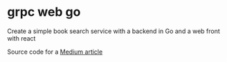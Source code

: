 # grpc web go

Create a simple book search service with a backend in Go and a web front with react

Source code for a [Medium article](http://bit.ly/2mKT5Ag)
